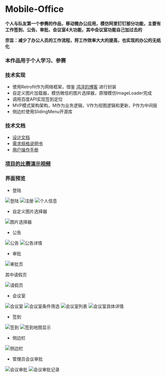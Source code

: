 # Mobile-Office

**个人与队友第一个参赛的作品，移动微办公应用，模仿阿里钉钉部分功能，主要有工作签到、公告、审批、会议室4大功能，其中会议室功能自己加过去的**

**宗旨：减少了办公人员的工作流程，将工作效率大大的提高，也实现的办公的无纸化**

### 本作品用于个人学习、参赛

### 技术实现
* 使用Retrofit作为网络框架，借鉴 [鸿洋的博客](http://blog.csdn.net/lmj623565791/article/details/47911083) 进行封装
* 自定义图片加载器，模仿微信的图片选择器，原理模仿ImageLoader完成
* 调用百度API实现签到定位
* MVP模式架构架构，M作为业务逻辑，V作为视图逻辑和更新，P作为中间层
* 侧边栏使用SlidingMenu开源库

### 技术文档
* [设计文档](.\开发文档\设计文档.docx)
* [需求规格说明书](.\开发文档\需求规格说明书.docx)
* [用户操作手册](.\开发文档\用户操作手册.docx)


### [项目的比赛演示视频](http://v.youku.com/v_show/id_XMjUyMzg0NjIwOA==.html?winzoom=1)

### 界面预览

* 登陆

![登陆](.\screenshot\pic1.png)
![注册](.\screenshot\pic2.png)
![个人信息](.\screenshot\pic18.png)

* 自定义图片选择器

![图片选择器](.\screenshot\pic5.png)

* 公告

![公告](.\screenshot\pic3.png)
![公告详情](.\screenshot\pic6.png)

* 审批

![审批页](.\screenshot\pic7.png)

其中请假页

![请假页](.\screenshot\pic8.png)

* 会议室

![会议室](.\screenshot\pic9.png)
![会议室条件筛选](.\screenshot\pic10.png)
![会议室列表](.\screenshot\pic11.png)
![会议室具体详情](.\screenshot\pic12.png)

* 签到

![签到](.\screenshot\pic15.png)
![签到地图显示](.\screenshot\pic16.png)

* 侧边栏

![侧边栏](.\screenshot\pic17.png)

* 管理员会议审批

![会议审批](.\screenshot\pic13.png)
![会议审批记录](.\screenshot\pic14.png)

